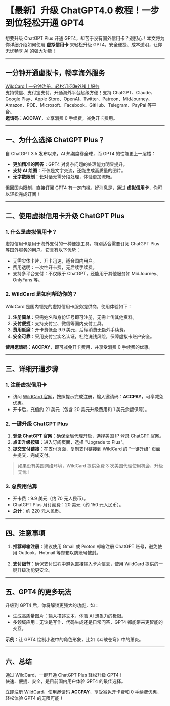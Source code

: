 # 【最新】升级 ChatGPT4.0 教程！一步到位轻松开通 GPT4

想要升级 ChatGPT Plus 开通 GPT4，却苦于没有国外信用卡？别担心！本文将为你详细介绍如何使用 **虚拟信用卡** 来轻松升级 GPT4，安全便捷、成本透明，让你无忧畅享 AI 的强大功能！

---

## 一分钟开通虚拟卡，畅享海外服务

[WildCard | 一分钟注册，轻松订阅海外线上服务](https://bit.ly/bewildcard)  
支持微信、支付宝支付，开通海外平台超级方便！支持 ChatGPT、Claude、Google Play、Apple Store、OpenAI、Twitter、Patreon、MidJourney、Amazon、POE、Microsoft、Facebook、GitHub、Telegram、PayPal 等平台。  
**邀请码：ACCPAY**，立享消费 0 手续费，减免开卡费用。

---

## 一、为什么选择 ChatGPT Plus？

自 ChatGPT 3.5 发布以来，AI 热潮席卷全球，而 GPT4 的性能更上一层楼：

- **更加精准的回答**：GPT4 对复杂问题的处理能力明显提升。
- **支持 AI 绘图**：不仅是文字交流，还能生成高质量的图片。
- **无字数限制**：长对话无需分段处理，体验更加流畅。

但因国内限制，直接订阅 GPT4 有一定门槛。好消息是，通过 **虚拟信用卡**，你可以轻松完成订阅！

---

## 二、使用虚拟信用卡升级 ChatGPT Plus

### 1. 什么是虚拟信用卡？

虚拟信用卡是用于海外支付的一种便捷工具，特别适合需要订阅 ChatGPT Plus 等国外服务的用户。它具有以下优势：

- 无需实体卡片，开卡迅速，适合国内用户。
- 费用透明：一次性开卡费，无后续手续费。
- 支持多平台支付：不仅限于 ChatGPT，还能用于其他服务如 MidJourney、OnlyFans 等。

### 2. WildCard 是如何帮助你的？

WildCard 是国内领先的虚拟信用卡服务提供商，使用体验如下：

1. **注册简单**：只需姓名和身份证号即可注册，无需上传其他资料。
2. **支付便捷**：支持支付宝、微信等国内支付工具。
3. **费用低廉**：开卡费低至 9.9 美元，后续消费无额外手续费。
4. **安全可靠**：采用支付宝实名认证，杜绝洗钱风险，保障虚拟卡账户安全。

**使用邀请码：ACCPAY**，即可减免开卡费用，并享受消费 0 手续费的优惠。

---

## 三、详细开通步骤

### 1. 注册虚拟信用卡

- 访问 [WildCard 官网](https://bit.ly/bewildcard)，按照提示完成注册，输入邀请码：**ACCPAY**，可享减免优惠。
- 开卡后，充值约 21 美元（包含 20 美元升级费用和 1 美元余额保障）。

### 2. 一键升级 ChatGPT Plus

1. **登录 ChatGPT 官网**：确保全局代理开启，选择美国 IP 登录 [ChatGPT 官网](https://chat.openai.com/)。
2. **点击升级按钮**：进入订阅页面，选择 "Upgrade to Plus"。
3. **提交支付链接**：在支付页面，复制支付链接到 WildCard 的 “一键升级” 页面并提交，完成支付。

> 如果没有美国网络环境，WildCard 提供免费 3 次美国代理使用机会，升级无忧！

### 3. 总费用估算

- 开卡费：9.9 美元（约 70 元人民币）。
- ChatGPT Plus 月订阅费：20 美元（约 150 元人民币）。
- **总计**：约 220 元人民币。

---

## 四、注意事项

1. **推荐邮箱注册**：建议使用 Gmail 或 Proton 邮箱注册 ChatGPT 账号，避免使用 Outlook、Hotmail 等邮箱以防账号被封。

2. **支付细节**：确保支付过程中避免直接输入卡片信息，使用 WildCard 提供的一键升级功能更安全。

---

## 五、GPT4 的更多玩法

升级到 GPT4 后，你将解锁更强大的功能，如：

- 生成高质量图片：输入描述文本，体验 AI 想象力的极限。
- 多领域应用：无论是写作、代码生成还是日常问答，GPT4 都能带来更智能的交互。

**示例**：让 GPT4 绘制小说中的角色形象，比如《斗破苍穹》中的萧炎。

---

## 六、总结

通过 WildCard，一键开通 ChatGPT Plus 轻松升级 GPT4！  
快速、便捷、安全，是目前国内用户体验 GPT4 的最佳选择。

立即注册 [WildCard](https://bit.ly/bewildcard)，使用邀请码 **ACCPAY**，享受减免开卡费和 0 手续费优惠，轻松体验 GPT4 的无限可能！
